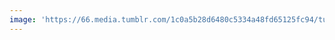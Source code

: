 ```yaml
---
image: 'https://66.media.tumblr.com/1c0a5b28d6480c5334a48fd65125fc94/tumblr_pcv4beJQcH1tbdx3so1_1280.jpg'
---
```

